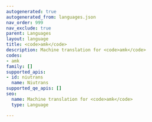 ```yaml
---
autogenerated: true
autogenerated_from: languages.json
nav_order: 999
nav_exclude: true
parent: Languages
layout: language
title: <code>amk</code>
description: Machine translation for <code>amk</code>
codes:
- amk
family: []
supported_apis:
- id: niutrans
  name: Niutrans
supported_qe_apis: []
seo:
  name: Machine translation for <code>amk</code>
  type: Language

---
```


